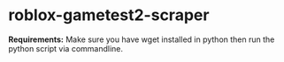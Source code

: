 # roblox-gametest2-scraper

**Requirements:**
Make sure you have wget installed in python then run the python script via commandline.
